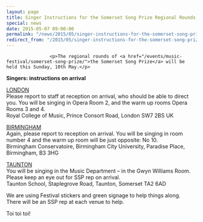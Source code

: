```yaml
---
layout: page
title: Singer Instructions for the Somerset Song Prize Regional Rounds, this Sunday
special: news
date: 2015-05-07 09:00:00
permalink: "/news/2015/05/singer-instructions-for-the-somerset-song-prize-regional-rounds-this-sunday/"
redirect_from: "/2015/05/singer-instructions-for-the-somerset-song-prize-regional-rounds-this-sunday/"
---
```

<section>

                    
                    <p>The regional rounds of <a href="/events/music-festival/somerset-song-prize/">the Somerset Song Prize</a> will be held this Sunday, 10th May.</p>
<p><strong>Singers: instructions on arrival</strong></p>
<p><u>LONDON</u><br />
Please report to staff at reception on arrival, who should be able to direct you. You will be singing in Opera Room 2, and the warm up rooms Opera Rooms 3 and 4.<br />
Royal College of Music, Prince Consort Road, London SW7 2BS UK</p>
<p><u>BIRMINGHAM</u><br />
Again, please report to reception on arrival. You will be singing in room number 4 and the warm up room will be just opposite: No 10.<br />
Birmingham Conservatoire, Birmingham City University, Paradise Place, Birmingham, B3 3HG</p>
<p><u>TAUNTON</u><br />
You will be singing in the Music Department &#8211; in the Gwyn Williams Room. Please keep an eye out for SSP rep on arrival.<br />
Taunton School, Staplegrove Road, Taunton, Somerset TA2 6AD</p>
<p>We are using Festival stickers and green signage to help things along.<br />
There will be an SSP rep at each venue to help.</p>
<p>Toi toi toi!</p>

                
</section>
